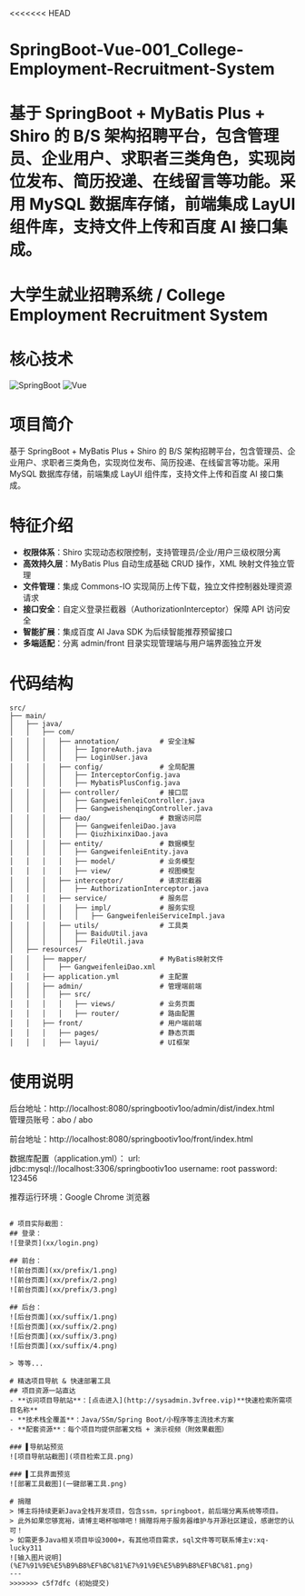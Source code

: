 <<<<<<< HEAD
# SpringBoot-Vue-001_College-Employment-Recruitment-System
基于 SpringBoot + MyBatis Plus + Shiro 的 B/S 架构招聘平台，包含管理员、企业用户、求职者三类角色，实现岗位发布、简历投递、在线留言等功能。采用 MySQL 数据库存储，前端集成 LayUI 组件库，支持文件上传和百度 AI 接口集成。
=======
# 大学生就业招聘系统 / College Employment Recruitment System

# 核心技术
![SpringBoot](https://img.shields.io/badge/SpringBoot-2.7%2B-brightgreen)
![Vue](https://img.shields.io/badge/Vue-2.x-green)

# 项目简介  
基于 SpringBoot + MyBatis Plus + Shiro 的 B/S 架构招聘平台，包含管理员、企业用户、求职者三类角色，实现岗位发布、简历投递、在线留言等功能。采用 MySQL 数据库存储，前端集成 LayUI 组件库，支持文件上传和百度 AI 接口集成。

# 特征介绍  
- ​​**​权限体系​**​：Shiro 实现动态权限控制，支持管理员/企业/用户三级权限分离  
- ​​**​高效持久层​**​：MyBatis Plus 自动生成基础 CRUD 操作，XML 映射文件独立管理  
- ​​**​文件管理​**​：集成 Commons-IO 实现简历上传下载，独立文件控制器处理资源请求  
- ​​**​接口安全​**​：自定义登录拦截器（AuthorizationInterceptor）保障 API 访问安全  
- ​​**​智能扩展​**​：集成百度 AI Java SDK 为后续智能推荐预留接口  
- ​​**​多端适配​**​：分离 admin/front 目录实现管理端与用户端界面独立开发  

# 代码结构 
```
src/
├── main/
│   ├── java/
│   │   ├── com/
│   │   │   ├── annotation/          # 安全注解
│   │   │   │   ├── IgnoreAuth.java
│   │   │   │   ├── LoginUser.java  
│   │   │   ├── config/              # 全局配置
│   │   │   │   ├── InterceptorConfig.java
│   │   │   │   ├── MybatisPlusConfig.java  
│   │   │   ├── controller/          # 接口层
│   │   │   │   ├── GangweifenleiController.java
│   │   │   │   ├── GangweishenqingController.java
│   │   │   ├── dao/                 # 数据访问层
│   │   │   │   ├── GangweifenleiDao.java
│   │   │   │   ├── QiuzhixinxiDao.java
│   │   │   ├── entity/              # 数据模型
│   │   │   │   ├── GangweifenleiEntity.java
│   │   │   │   ├── model/           # 业务模型
│   │   │   │   ├── view/            # 视图模型
│   │   │   ├── interceptor/         # 请求拦截器
│   │   │   │   ├── AuthorizationInterceptor.java
│   │   │   ├── service/             # 服务层
│   │   │   │   ├── impl/            # 服务实现
│   │   │   │   │   ├── GangweifenleiServiceImpl.java
│   │   │   ├── utils/               # 工具类
│   │   │   │   ├── BaiduUtil.java
│   │   │   │   ├── FileUtil.java
│   ├── resources/
│   │   ├── mapper/                  # MyBatis映射文件
│   │   │   ├── GangweifenleiDao.xml
│   │   ├── application.yml          # 主配置
│   │   ├── admin/                   # 管理端前端
│   │   │   ├── src/
│   │   │   │   ├── views/           # 业务页面
│   │   │   │   ├── router/          # 路由配置
│   │   ├── front/                   # 用户端前端
│   │   │   ├── pages/               # 静态页面
│   │   │   ├── layui/               # UI框架
```
# 使用说明
后台地址：http://localhost:8080/springbootiv1oo/admin/dist/index.html  
管理员账号：abo / abo  

前台地址：http://localhost:8080/springbootiv1oo/front/index.html  

数据库配置（application.yml）：
  url: jdbc:mysql://localhost:3306/springbootiv1oo
  username: root
  password: 123456

推荐运行环境：Google Chrome 浏览器
```

# 项目实际截图：
## 登录：
![登录页](xx/login.png)

## 前台：
![前台页面](xx/prefix/1.png)
![前台页面](xx/prefix/2.png)
![前台页面](xx/prefix/3.png)

## 后台：
![后台页面](xx/suffix/1.png)
![后台页面](xx/suffix/2.png)
![后台页面](xx/suffix/3.png)
![后台页面](xx/suffix/4.png)

> 等等...

# 精选项目导航 & 快速部署工具
## 项目资源一站直达
- ​**访问项目导航站**：[点击进入](http://sysadmin.3vfree.vip)**快速检索所需项目名称**
- ​**技术栈全覆盖**：Java/SSm/Spring Boot/小程序等主流技术方案
- ​**配套资源**：每个项目均提供部署文档 + 演示视频（附效果截图）

### ▌导航站预览
![项目导航站截图](项目检索工具.png)

### ▌工具界面预览
![部署工具截图](一键部署工具.png)

# 捐赠
> 博主将持续更新Java全栈开发项目，包含ssm，springboot，前后端分离系统等项目。
> 此外如果您够宽裕，请博主喝杯咖啡吧！捐赠将用于服务器维护与开源社区建设，感谢您的认可！
> 如需更多Java相关项目毕设3000+，有其他项目需求，sql文件等可联系博主v:xq-lucky311
![输入图片说明](%E7%91%9E%E5%B9%B8%EF%BC%81%E7%91%9E%E5%B9%B8%EF%BC%81.png)
---
>>>>>>> c5f7dfc (初始提交)
